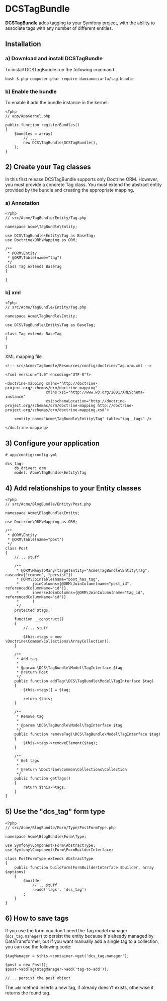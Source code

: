 DCSTagBundle
============

**DCSTagBundle** adds tagging to your Symfony project, with the ability to associate tags with any number of different entities.

## Installation

### a) Download and install DCSTagBundle

To install DCSTagBundle run the following command

	bash $ php composer.phar require damianociarla/tag-bundle

### b) Enable the bundle

To enable it add the bundle instance in the kernel:

	<?php
	// app/AppKernel.php

	public function registerBundles()
	{
	    $bundles = array(
        	// ...
        	new DCS\TagBundle\DCSTagBundle(),
    	);
	}

## 2) Create your Tag classes

In this first release DCSTagBundle supports only Doctrine ORM. However, you must provide a concrete Tag class.
You must extend the abstract entity provided by the bundle and creating the appropriate mapping.

### a) Annotation

    <?php
    // src/Acme/TagBundle/Entity/Tag.php

    namespace Acme\TagBundle\Entity;

    use DCS\TagBundle\Entity\Tag as BaseTag;
    use Doctrine\ORM\Mapping as ORM;

    /**
     * @ORM\Entity
     * @ORM\Table(name="tag")
     */
    class Tag extends BaseTag
    {

    }

### b) xml

    <?php
    // src/Acme/TagBundle/Entity/Tag.php

    namespace Acme\TagBundle\Entity;

    use DCS\TagBundle\Entity\Tag as BaseTag;

    class Tag extends BaseTag
    {

    }

XML mapping file

    <!-- src/Acme/TagBundle/Resources/config/doctrine/Tag.orm.xml -->

    <?xml version="1.0" encoding="UTF-8"?>

    <doctrine-mapping xmlns="http://doctrine-project.org/schemas/orm/doctrine-mapping"
                      xmlns:xsi="http://www.w3.org/2001/XMLSchema-instance"
                      xsi:schemaLocation="http://doctrine-project.org/schemas/orm/doctrine-mapping http://doctrine-project.org/schemas/orm/doctrine-mapping.xsd">

        <entity name="Acme\TagBundle\Entity\Tag" table="tag__tags" />

    </doctrine-mapping>

## 3) Configure your application

	# app/config/config.yml

    dcs_tag:
        db_driver: orm
        model: Acme\TagBundle\Entity\Tag

## 4) Add relationships to your Entity classes

    <?php
    // src/Acme/BlogBundle/Entity/Post.php

    namespace Acme\BlogBundle\Entity;

    use Doctrine\ORM\Mapping as ORM;

    /**
     * @ORM\Entity
     * @ORM\Table(name="post")
     */
    class Post
    {
        //... stuff

        /**
         * @ORM\ManyToMany(targetEntity="Acme\TagBundle\Entity\Tag", cascade={"remove", "persist"})
         * @ORM\JoinTable(name="post_has_tag",
         *      joinColumns={@ORM\JoinColumn(name="post_id", referencedColumnName="id")},
         *      inverseJoinColumns={@ORM\JoinColumn(name="tag_id", referencedColumnName="id")}
         *      )
         */
        protected $tags;

        function __construct()
        {
            //... stuff

            $this->tags = new \Doctrine\Common\Collections\ArrayCollection();
        }

        /**
         * Add tag
         *
         * @param \DCS\TagBundle\Model\TagInterface $tag
         * @return Post
         */
        public function addTag(\DCS\TagBundle\Model\TagInterface $tag)
        {
            $this->tags[] = $tag;

            return $this;
        }

        /**
         * Remove tag
         *
         * @param \DCS\TagBundle\Model\TagInterface $tag
         */
        public function removeTag(\DCS\TagBundle\Model\TagInterface $tag)
        {
            $this->tags->removeElement($tag);
        }

        /**
         * Get tags
         *
         * @return \Doctrine\Common\Collections\Collection
         */
        public function getTags()
        {
            return $this->tags;
        }
    }

## 5) Use the "dcs_tag" form type

    <?php
    // src/Acme/BlogBundle/Form/Type/PostFormType.php

    namespace Acme\BlogBundle\Form\Type;

    use Symfony\Component\Form\AbstractType;
    use Symfony\Component\Form\FormBuilderInterface;

    class PostFormType extends AbstractType
    {
        public function buildForm(FormBuilderInterface $builder, array $options)
        {
            $builder
                //... stuff
                ->add('tags', 'dcs_tag')
            ;
        }
    }

## 6) How to save tags

If you use the form you don't need the Tag model manager (`dcs_tag.manager`) to persist the entity because it's already managed by DataTransformer, but if you want manually add a single tag to a collection, you can use the following code:

    $tagManager = $this->container->get('dcs_tag.manager');

    $post = new Post();
    $post->addTag($tagManager->add('tag-to-add'));

    //... persist the post object

The `add` method inserts a new tag, if already doesn’t exists, otherwise it returns the found tag.